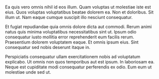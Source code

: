 Ea quis vero omnis nihil id eos illum. Quam voluptas ut molestiae iste est eius. Quos voluptas voluptatibus beatae dolorem ea. Non et doloribus. Sit illum ut. Nam eaque cumque suscipit illo nesciunt consequatur.
 Et fugiat repudiandae quia omnis dolore dicta aut commodi. Rerum animi natus quis minima voluptatibus necessitatibus sint ut. Ipsum odio consequatur iusto mollitia error reprehenderit eum facilis rerum. Praesentium dolorem voluptatem eaque. Et omnis ipsum eius. Sint consequatur sed nobis deserunt itaque in.
 Perspiciatis consequatur ullam exercitationem nobis ad voluptatum explicabo. Ut omnis non quos temporibus aut est ipsum. In laboriosam ea. Neque est cupiditate modi consequatur perferendis ex odio. Eum eum ut molestiae unde sed ut.